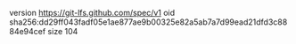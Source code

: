 version https://git-lfs.github.com/spec/v1
oid sha256:dd29ff043fadf05e1ae877ae9b00325e82a5ab7a7d99ead21dfd3c8884e94cef
size 104
